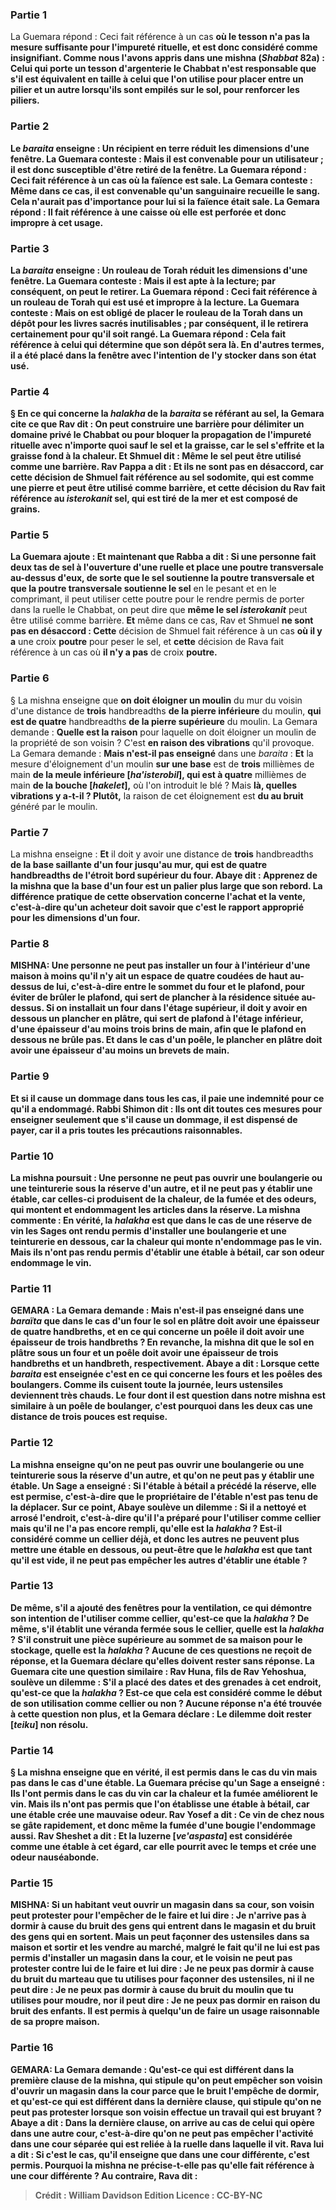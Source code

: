 
### Partie 1
La Guemara répond : Ceci fait référence à un cas <b>où le tesson <b>n'a pas</b> la <b>mesure</b> suffisante pour l'impureté rituelle, et est donc considéré comme insignifiant. <b>Comme nous l'avons appris</b> dans une mishna (<i>Shabbat</i> 82a) : Celui qui porte un tesson d'<b>argenterie</b> le Chabbat n'est responsable que s'il est <b>équivalent</b> en taille à celui que l'on utilise <b>pour placer entre un pilier et un autre</b> lorsqu'ils sont empilés sur le sol, pour renforcer les piliers.

### Partie 2
Le <i>baraita</i> enseigne : <b>Un récipient en terre</b> réduit les dimensions d'une fenêtre. La Guemara conteste : Mais il est <b>convenable pour un</b> utilisateur ; il est donc susceptible d'être retiré de la fenêtre. La Guemara répond : Ceci fait référence à un cas <b>où</b> la faïence <b>est sale.</b> La Gemara conteste : Même dans ce cas, <b>il est convenable qu'un sanguinaire</b> recueille le sang. Cela n'aurait pas d'importance pour lui si la faïence était sale. La Gemara répond : Il fait référence à une caisse <b>où elle est perforée</b> et donc impropre à cet usage.

### Partie 3
La <i>baraita</i> enseigne : <b>Un rouleau de Torah</b> réduit les dimensions d'une fenêtre. La Guemara conteste : Mais il <b>est apte à la lecture;</b> par conséquent, on peut le retirer. La Guemara répond : Ceci fait référence à un rouleau de Torah <b>qui est usé</b> et impropre à la lecture. La Guemara conteste : <b>Mais</b> on est <b>obligé</b> de placer le rouleau de la Torah dans <b>un dépôt</b> pour les livres sacrés inutilisables ; par conséquent, il le retirera certainement pour qu'il soit rangé. La Guemara répond : Cela fait référence à celui qui détermine que <b>son dépôt sera là.</b> En d'autres termes, il a été placé dans la fenêtre avec l'intention de l'y stocker dans son état usé.

### Partie 4
§ En ce qui concerne la <i>halakha</i> de la <i>baraita</i> se référant au sel, la Gemara cite ce que <b>Rav dit : On peut construire une barrière</b> pour délimiter un domaine privé le Chabbat ou pour bloquer la propagation de l'impureté rituelle <b>avec n'importe quoi sauf le sel et la graisse,</b> car le sel s'effrite et la graisse fond à la chaleur. <b>Et Shmuel dit : Même le sel</b> peut être utilisé comme une barrière. <b>Rav Pappa a dit : Et ils ne sont pas en désaccord,</b> car <b>cette décision de Shmuel fait référence au <b>sel sodomite,</b> qui est comme une pierre et peut être utilisé comme barrière, et <b>cette décision</b> du Rav fait référence <b>au <i>isterokanit</i> sel,</b> qui est tiré de la mer et est composé de grains.

### Partie 5
La Guemara ajoute : <b>Et maintenant que Rabba a dit : </b> Si <b>une personne fait deux tas de sel</b> à l'ouverture d'une ruelle <b>et place</b> une <b>poutre transversale au-dessus d'eux,</b> de sorte <b>que le sel soutienne la</b> poutre transversale et que la</b> poutre transversale soutienne le sel</b> en le pesant et en le comprimant, il peut utiliser cette poutre pour le rendre permis de porter dans la ruelle le Chabbat, on peut dire que <b>même le sel <i>isterokanit</i></b> peut être utilisé comme barrière. <b>Et</b> même dans ce cas, Rav et Shmuel <b>ne sont pas en désaccord : Cette</b> décision de Shmuel fait référence à un cas <b>où il y a</b> une croix <b>poutre</b> pour peser le sel, et <b>cette</b> décision de Rava fait référence à un cas où <b>il n'y a pas</b> de croix <b>poutre.</b>

### Partie 6
§ La mishna enseigne que <b>on doit éloigner un moulin</b> du mur du voisin d'une distance de <b>trois</b> handbreadths <b>de la pierre inférieure</b> du moulin, <b>qui est de quatre</b> handbreadths <b>de la pierre supérieure</b> du moulin. La Gemara demande : <b>Quelle est la raison</b> pour laquelle on doit éloigner un moulin de la propriété de son voisin ? C'est <b>en raison des vibrations</b> qu'il provoque. La Gemara demande : <b>Mais n'est-il pas enseigné</b> dans une <i>baraita</i> : <b>Et</b> la mesure d'éloignement d'un moulin <b>sur une base</b> est de <b>trois</b> millièmes de main <b>de la meule inférieure [<i>ha'isterobil</i>], qui est à quatre</b> millièmes de main <b>de la bouche [<i>hakelet</i>],</b> où l'on introduit le blé ? Mais <b>là, quelles vibrations y a-t-il ? Plutôt,</b> la raison de cet éloignement est <b>du au bruit</b> généré par le moulin.

### Partie 7
La mishna enseigne : <b>Et</b> il doit y avoir une distance de <b>trois</b> handbreadths <b>de la <b>base</b> saillante d'un <b>four</b> jusqu'au mur, <b>qui est de quatre</b> handbreadths <b>de l'étroit <b>bord supérieur</b> du four. <b>Abaye dit : Apprenez de</b> la mishna que <b>la base d'un four</b> est <b>un palier</b> plus large que son rebord. La <b>différence</b> pratique de cette observation concerne <b>l'achat et la vente,</b> c'est-à-dire qu'un acheteur doit savoir que c'est le rapport approprié pour les dimensions d'un four.

### Partie 8
<strong>MISHNA:</strong> <b>Une personne ne peut pas installer un four à l'intérieur d'une maison à moins qu'il n'y ait un espace de quatre coudées de haut au-dessus de lui,</b> c'est-à-dire entre le sommet du four et le plafond, pour éviter de brûler le plafond, qui sert de plancher à la résidence située au-dessus. Si <b>on installait</b> un four <b>dans l'étage supérieur, il doit y avoir en dessous un plancher en plâtre,</b> qui sert de plafond à l'étage inférieur, d'une épaisseur d'au moins <b>trois brins de main</b>, afin que le plafond en dessous ne brûle pas. <b>Et</b> dans le cas <b>d'un poêle</b>, le plancher en plâtre doit avoir une épaisseur d'au moins un <b>brevets de main</b>.

### Partie 9
<b>Et si</b> il <b>cause un dommage</b> dans tous les cas, <b>il paie</b> une indemnité pour ce <b>qu'il a endommagé. Rabbi Shimon dit : Ils ont dit toutes ces mesures</b> pour enseigner <b>seulement que s'il cause un dommage, il est dispensé de payer,</b> car il a pris toutes les précautions raisonnables.

### Partie 10
La mishna poursuit : <b>Une personne ne peut pas ouvrir une boulangerie ou une teinturerie sous la réserve d'un autre, et</b> il <b>ne peut pas</b> y établir <b>une étable</b>, car celles-ci produisent de la chaleur, de la fumée et des odeurs, qui montent et endommagent les articles dans la réserve. La mishna commente : <b>En vérité,</b> la <i>halakha</i> est que dans le cas <b>de</b> une réserve de <b>vin</b> les Sages ont rendu <b>permis</b> d'installer une boulangerie et une teinturerie en dessous, car la chaleur qui monte n'endommage pas le vin. <b>Mais</b> ils n'ont <b>pas</b> rendu permis d'établir <b>une étable à bétail,</b> car son odeur endommage le vin.

### Partie 11
<strong>GEMARA : </strong>La Gemara demande : <b>Mais n'est-il pas enseigné</b> dans une <i>baraïta</i> que dans le cas d'un <b>four</b> le sol en plâtre doit avoir une épaisseur de <b>quatre</b> handbreths, <b>et en ce qui concerne un poêle</b> il doit avoir une épaisseur de <b>trois handbreths ?</b> En revanche, la mishna dit que le sol en plâtre sous un four et un poêle doit avoir une épaisseur de trois handbreths et un handbreth, respectivement. <b>Abaye a dit : Lorsque cette</b> <i>baraita</i> <b>est enseignée</b> c'est <b>en ce qui concerne</b> les fours et les poêles <b>des boulangers.</b> Comme ils cuisent toute la journée, leurs ustensiles deviennent très chauds. Le <b>four</b> dont il est question <b>dans notre</b> mishna est similaire à <b>un poêle de boulanger,</b> c'est pourquoi dans les deux cas une distance de trois pouces est requise.

### Partie 12
La mishna enseigne qu'on <b>ne peut pas ouvrir une boulangerie</b> ou une teinturerie sous la réserve d'un autre, et qu'on ne peut pas y établir une étable. Un Sage <b>a enseigné : Si l'étable à bétail a précédé la réserve, elle est permise,</b> c'est-à-dire que le propriétaire de l'étable n'est pas tenu de la déplacer. Sur ce point, <b>Abaye soulève un dilemme :</b> Si <b>il a nettoyé et arrosé</b> l'endroit, c'est-à-dire qu'il l'a préparé pour l'utiliser <b>comme cellier</b> mais qu'il ne l'a pas encore rempli, <b>qu'elle est</b> la <i>halakha</i> ? Est-il considéré comme un cellier déjà, et donc les autres ne peuvent plus mettre une étable en dessous, ou peut-être que le <i>halakha</i> est que tant qu'il est vide, il ne peut pas empêcher les autres d'établir une étable ?

### Partie 13
De même, s'il a <b>ajouté des fenêtres</b> pour la ventilation, ce qui démontre son intention de l'utiliser comme cellier, <b>qu'est-ce</b> que la <i>halakha</i> ? De même, s'il établit <b>une véranda fermée sous le cellier, quelle</b> est la <i>halakha</i> ? S'il <b>construit une pièce supérieure au sommet de sa maison</b> pour le stockage, <b>quelle</b> est la <i>halakha</i> ? Aucune de ces questions ne reçoit de réponse, et la Guemara déclare qu'elles <b>doivent rester</b> sans réponse. La Guemara cite une question similaire : <b>Rav Huna, fils de Rav Yehoshua, soulève un dilemme :</b> S'il a placé des <b>dates et des grenades</b> à cet endroit, <b>qu'est-ce</b> que la <i>halakha</i> ? Est-ce que cela est considéré comme le début de son utilisation comme cellier ou non ? Aucune réponse n'a été trouvée à cette question non plus, et la Gemara déclare : Le dilemme <b>doit rester [<i>teiku</i>]</b> non résolu.

### Partie 14
§ La mishna enseigne que <b>en vérité, il est permis</b> dans le cas <b>du vin</b> mais pas dans le cas d'une étable. La Guemara précise qu'un Sage <b>a enseigné : Ils l'ont permis</b> dans le cas <b>du vin car</b> la chaleur et la fumée <b>améliorent</b> le vin. <b>Mais</b> ils n'ont <b>pas</b> permis que l'on établisse <b>une étable à bétail, car</b> une étable <b>crée une mauvaise odeur. Rav Yosef a dit : Ce</b> vin <b>de chez nous</b> se gâte rapidement, et donc <b>même la fumée d'une bougie l'endommage aussi. Rav Sheshet a dit : Et la luzerne [<i>ve'aspasta</i>] est considérée comme une étable</b> à cet égard, car elle pourrit avec le temps et crée une odeur nauséabonde.

### Partie 15
<strong>MISHNA:</strong> Si un habitant veut ouvrir <b>un magasin dans</b> sa <b>cour,</b> son voisin <b>peut protester</b> pour l'empêcher <b>de le faire</b> <b>et lui dire : Je n'arrive pas à dormir à cause du bruit des gens qui entrent</b> dans le magasin <b>et du bruit des gens qui en sortent. Mais</b> un <b>peut façonner des ustensiles</b> dans sa maison et <b>sortir et les vendre</b> <b>au marché,</b> malgré le fait qu'il ne lui est pas permis d'installer un magasin dans la cour, <b>et</b> le voisin <b>ne peut pas protester</b> contre <b>lui</b> de le faire <b>et lui dire : Je ne peux pas dormir à cause du bruit du marteau</b> que tu utilises pour façonner des ustensiles, <b>ni</b> il ne peut dire : Je ne peux pas dormir <b>à cause du bruit du moulin</b> que tu utilises pour moudre, <b>nor</b> il peut dire : Je ne peux pas dormir <b>en raison du bruit des enfants.</b> Il est permis à quelqu'un de faire un usage raisonnable de sa propre maison.

### Partie 16
<strong>GEMARA:</strong> La Gemara demande : <b>Qu'est-ce qui est différent</b> dans <b>la première clause</b> de la mishna, qui stipule qu'on peut empêcher son voisin d'ouvrir un magasin dans la cour parce que le bruit l'empêche de dormir, <b>et qu'est-ce qui est différent</b> dans <b>la dernière clause,</b> qui stipule qu'on ne peut pas protester lorsque son voisin effectue un travail qui est bruyant ? <b>Abaye a dit :</b> Dans <b>la dernière clause, on arrive</b> au cas de celui qui opère dans <b>une autre cour,</b> c'est-à-dire qu'on ne peut pas empêcher l'activité dans une cour séparée qui est reliée à la ruelle dans laquelle il vit. <b>Rava lui a dit : Si c'est le cas, qu'il enseigne</b> que <b>dans une cour différente, c'est permis.</b> Pourquoi la mishna ne précise-t-elle pas qu'elle fait référence à une cour différente ? <b>Au contraire, Rava dit :</b>

>Crédit : William Davidson Edition
>Licence : CC-BY-NC